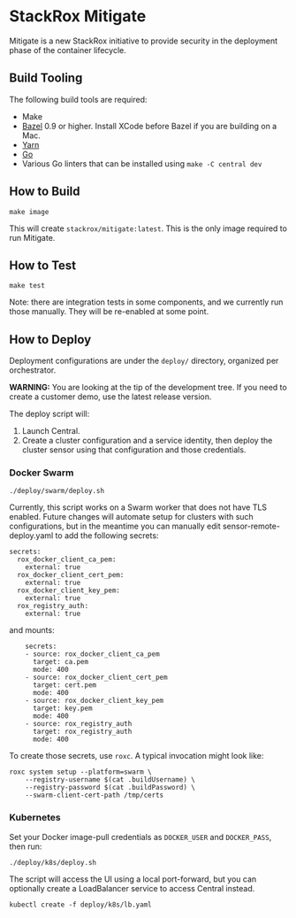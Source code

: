 # StackRox Mitigate

Mitigate is a new StackRox initiative to provide security in the
deployment phase of the container lifecycle.

## Build Tooling
The following build tools are required:

 * Make
 * [Bazel](https://docs.bazel.build/versions/master/install.html) 0.9 or higher.
 Install XCode before Bazel if you are building on a Mac.
 * [Yarn](https://yarnpkg.com/en/)
 * [Go](https://golang.org/dl/)
 * Various Go linters that can be installed using `make -C central dev`

## How to Build
```
make image
```

This will create `stackrox/mitigate:latest`. This is the only image required
to run Mitigate.

## How to Test
```
make test
```

Note: there are integration tests in some components, and we currently
run those manually. They will be re-enabled at some point.

## How to Deploy
Deployment configurations are under the `deploy/` directory, organized
per orchestrator.

**WARNING:** You are looking at the tip of the development tree.
If you need to create a customer demo, use the latest release version.

The deploy script will:

 1. Launch Central.
 1. Create a cluster configuration and a service identity, then
 deploy the cluster sensor using that configuration and those credentials.

### Docker Swarm

```
./deploy/swarm/deploy.sh
```

Currently, this script works on a Swarm worker that does not have TLS enabled.
Future changes will automate setup for clusters with such configurations, but
in the meantime you can manually edit sensor-remote-deploy.yaml to add the
following secrets:

```
secrets:
  rox_docker_client_ca_pem:
    external: true
  rox_docker_client_cert_pem:
    external: true
  rox_docker_client_key_pem:
    external: true
  rox_registry_auth:
    external: true
```

and mounts:

```
    secrets:
    - source: rox_docker_client_ca_pem
      target: ca.pem
      mode: 400
    - source: rox_docker_client_cert_pem
      target: cert.pem
      mode: 400
    - source: rox_docker_client_key_pem
      target: key.pem
      mode: 400
    - source: rox_registry_auth
      target: rox_registry_auth
      mode: 400
```

To create those secrets, use `roxc`. A typical invocation might look like:

```
roxc system setup --platform=swarm \
    --registry-username $(cat .buildUsername) \
    --registry-password $(cat .buildPassword) \
    --swarm-client-cert-path /tmp/certs
```

### Kubernetes
Set your Docker image-pull credentials as `DOCKER_USER` and `DOCKER_PASS`, then run:

```
./deploy/k8s/deploy.sh
```

The script will access the UI using a local port-forward, but you can
optionally create a LoadBalancer service to access Central instead.

```
kubectl create -f deploy/k8s/lb.yaml
```
